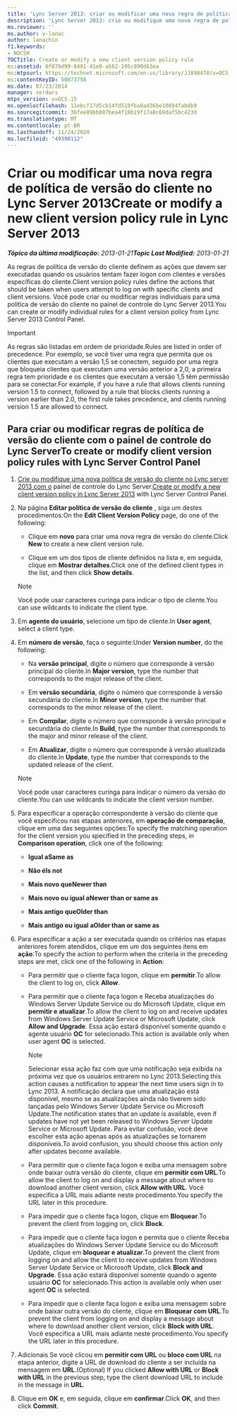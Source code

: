 ```yaml
---
title: 'Lync Server 2013: criar ou modificar uma nova regra de política de versão do cliente'
description: 'Lync Server 2013: crie ou modifique uma nova regra de política de versão do cliente.'
ms.reviewer: ''
ms.author: v-lanac
author: lanachin
f1.keywords:
- NOCSH
TOCTitle: Create or modify a new client version policy rule
ms:assetid: 6f879d99-8401-41e0-a562-195c890d63ea
ms:mtpsurl: https://technet.microsoft.com/en-us/library/JJ898478(v=OCS.15)
ms:contentKeyID: 50873758
ms.date: 07/23/2014
manager: serdars
mtps_version: v=OCS.15
ms.openlocfilehash: 11ebcf17d5cb14fd519fba8ad36be10894fabdb9
ms.sourcegitcommit: 36fee89bb887bea4f18b19f17a8c69daf5bc423d
ms.translationtype: MT
ms.contentlocale: pt-BR
ms.lasthandoff: 11/24/2020
ms.locfileid: "49390112"
---
```

# <a name="create-or-modify-a-new-client-version-policy-rule-in-lync-server-2013"></a><span data-ttu-id="bc82a-103">Criar ou modificar uma nova regra de política de versão do cliente no Lync Server 2013</span><span class="sxs-lookup"><span data-stu-id="bc82a-103">Create or modify a new client version policy rule in Lync Server 2013</span></span>

<div data-xmlns="http://www.w3.org/1999/xhtml">

<div class="topic" data-xmlns="http://www.w3.org/1999/xhtml" data-msxsl="urn:schemas-microsoft-com:xslt" data-cs="https://msdn.microsoft.com/">

<div data-asp="https://msdn2.microsoft.com/asp">



</div>

<div id="mainSection">

<div id="mainBody"><span data-ttu-id="bc82a-104">

<span> </span></span><span class="sxs-lookup"><span data-stu-id="bc82a-104">

<span> </span></span></span>

<span data-ttu-id="bc82a-105">_**Tópico da última modificação:** 2013-01-21_</span><span class="sxs-lookup"><span data-stu-id="bc82a-105">_**Topic Last Modified:** 2013-01-21_</span></span>

<span data-ttu-id="bc82a-106">As regras de política de versão do cliente definem as ações que devem ser executadas quando os usuários tentam fazer logon com clientes e versões específicas do cliente.</span><span class="sxs-lookup"><span data-stu-id="bc82a-106">Client version policy rules define the actions that should be taken when users attempt to log on with specific clients and client versions.</span></span> <span data-ttu-id="bc82a-107">Você pode criar ou modificar regras individuais para uma política de versão do cliente no painel de controle do Lync Server 2013.</span><span class="sxs-lookup"><span data-stu-id="bc82a-107">You can create or modify individual rules for a client version policy from Lync Server 2013 Control Panel.</span></span>

<div>


> [!IMPORTANT]  
> <span data-ttu-id="bc82a-108">As regras são listadas em ordem de prioridade.</span><span class="sxs-lookup"><span data-stu-id="bc82a-108">Rules are listed in order of precedence.</span></span> <span data-ttu-id="bc82a-109">Por exemplo, se você tiver uma regra que permita que os clientes que executam a versão 1,5 se conectem, seguido por uma regra que bloqueia clientes que executam uma versão anterior a 2,0, a primeira regra tem prioridade e os clientes que executam a versão 1,5 têm permissão para se conectar.</span><span class="sxs-lookup"><span data-stu-id="bc82a-109">For example, if you have a rule that allows clients running version 1.5 to connect, followed by a rule that blocks clients running a version earlier than 2.0, the first rule takes precedence, and clients running version 1.5 are allowed to connect.</span></span>



</div>

<div>

## <a name="to-create-or-modify-client-version-policy-rules-with-lync-server-control-panel"></a><span data-ttu-id="bc82a-110">Para criar ou modificar regras de política de versão do cliente com o painel de controle do Lync Server</span><span class="sxs-lookup"><span data-stu-id="bc82a-110">To create or modify client version policy rules with Lync Server Control Panel</span></span>

1.  <span data-ttu-id="bc82a-111">[Crie ou modifique uma nova política de versão do cliente no Lync server 2013 com o](lync-server-2013-create-or-modify-a-new-client-version-policy.md) painel de controle do Lync Server.</span><span class="sxs-lookup"><span data-stu-id="bc82a-111">[Create or modify a new client version policy in Lync Server 2013](lync-server-2013-create-or-modify-a-new-client-version-policy.md) with Lync Server Control Panel.</span></span>

2.  <span data-ttu-id="bc82a-112">Na página **Editar política de versão do cliente** , siga um destes procedimentos:</span><span class="sxs-lookup"><span data-stu-id="bc82a-112">On the **Edit Client Version Policy** page, do one of the following:</span></span>
    
      - <span data-ttu-id="bc82a-113">Clique em **novo** para criar uma nova regra de versão do cliente.</span><span class="sxs-lookup"><span data-stu-id="bc82a-113">Click **New** to create a new client version rule.</span></span>
    
      - <span data-ttu-id="bc82a-114">Clique em um dos tipos de cliente definidos na lista e, em seguida, clique em **Mostrar detalhes**.</span><span class="sxs-lookup"><span data-stu-id="bc82a-114">Click one of the defined client types in the list, and then click **Show details**.</span></span>
    
    <div>
    

    > [!NOTE]  
    > <span data-ttu-id="bc82a-115">Você pode usar caracteres curinga para indicar o tipo de cliente.</span><span class="sxs-lookup"><span data-stu-id="bc82a-115">You can use wildcards to indicate the client type.</span></span>

    
    </div>

3.  <span data-ttu-id="bc82a-116">Em **agente do usuário**, selecione um tipo de cliente.</span><span class="sxs-lookup"><span data-stu-id="bc82a-116">In **User agent**, select a client type.</span></span>

4.  <span data-ttu-id="bc82a-117">Em **número de versão**, faça o seguinte:</span><span class="sxs-lookup"><span data-stu-id="bc82a-117">Under **Version number**, do the following:</span></span>
    
      - <span data-ttu-id="bc82a-118">Na **versão principal**, digite o número que corresponde à versão principal do cliente.</span><span class="sxs-lookup"><span data-stu-id="bc82a-118">In **Major version**, type the number that corresponds to the major release of the client.</span></span>
    
      - <span data-ttu-id="bc82a-119">Em **versão secundária**, digite o número que corresponde à versão secundária do cliente.</span><span class="sxs-lookup"><span data-stu-id="bc82a-119">In **Minor version**, type the number that corresponds to the minor release of the client.</span></span>
    
      - <span data-ttu-id="bc82a-120">Em **Compilar**, digite o número que corresponde à versão principal e secundária do cliente.</span><span class="sxs-lookup"><span data-stu-id="bc82a-120">In **Build**, type the number that corresponds to the major and minor release of the client.</span></span>
    
      - <span data-ttu-id="bc82a-121">Em **Atualizar**, digite o número que corresponde à versão atualizada do cliente.</span><span class="sxs-lookup"><span data-stu-id="bc82a-121">In **Update**, type the number that corresponds to the updated release of the client.</span></span>
    
    <div>
    

    > [!NOTE]  
    > <span data-ttu-id="bc82a-122">Você pode usar caracteres curinga para indicar o número da versão do cliente.</span><span class="sxs-lookup"><span data-stu-id="bc82a-122">You can use wildcards to indicate the client version number.</span></span>

    
    </div>

5.  <span data-ttu-id="bc82a-123">Para especificar a operação correspondente à versão do cliente que você especificou nas etapas anteriores, em **operação de comparação**, clique em uma das seguintes opções:</span><span class="sxs-lookup"><span data-stu-id="bc82a-123">To specify the matching operation for the client version you specified in the preceding steps, in **Comparison operation**, click one of the following:</span></span>
    
      - <span data-ttu-id="bc82a-124">**Igual a**</span><span class="sxs-lookup"><span data-stu-id="bc82a-124">**Same as**</span></span>
    
      - <span data-ttu-id="bc82a-125">**Não é**</span><span class="sxs-lookup"><span data-stu-id="bc82a-125">**Is not**</span></span>
    
      - <span data-ttu-id="bc82a-126">**Mais novo que**</span><span class="sxs-lookup"><span data-stu-id="bc82a-126">**Newer than**</span></span>
    
      - <span data-ttu-id="bc82a-127">**Mais novo ou igual a**</span><span class="sxs-lookup"><span data-stu-id="bc82a-127">**Newer than or same as**</span></span>
    
      - <span data-ttu-id="bc82a-128">**Mais antigo que**</span><span class="sxs-lookup"><span data-stu-id="bc82a-128">**Older than**</span></span>
    
      - <span data-ttu-id="bc82a-129">**Mais antigo ou igual a**</span><span class="sxs-lookup"><span data-stu-id="bc82a-129">**Older than or same as**</span></span>

6.  <span data-ttu-id="bc82a-130">Para especificar a ação a ser executada quando os critérios nas etapas anteriores forem atendidos, clique em um dos seguintes itens em **ação**:</span><span class="sxs-lookup"><span data-stu-id="bc82a-130">To specify the action to perform when the criteria in the preceding steps are met, click one of the following in **Action**:</span></span>
    
      - <span data-ttu-id="bc82a-131">Para permitir que o cliente faça logon, clique em **permitir**.</span><span class="sxs-lookup"><span data-stu-id="bc82a-131">To allow the client to log on, click **Allow**.</span></span>
    
      - <span data-ttu-id="bc82a-132">Para permitir que o cliente faça logon e Receba atualizações do Windows Server Update Service ou do Microsoft Update, clique em **permitir e atualizar**.</span><span class="sxs-lookup"><span data-stu-id="bc82a-132">To allow the client to log on and receive updates from Windows Server Update Service or Microsoft Update, click **Allow and Upgrade**.</span></span> <span data-ttu-id="bc82a-133">Essa ação estará disponível somente quando o agente usuário **OC** for selecionado.</span><span class="sxs-lookup"><span data-stu-id="bc82a-133">This action is available only when user agent **OC** is selected.</span></span>
        
        <div>
        

        > [!NOTE]  
        > <span data-ttu-id="bc82a-134">Selecionar essa ação faz com que uma notificação seja exibida na próxima vez que os usuários entrarem no Lync 2013.</span><span class="sxs-lookup"><span data-stu-id="bc82a-134">Selecting this action causes a notification to appear the next time users sign in to Lync 2013.</span></span> <span data-ttu-id="bc82a-135">A notificação declara que uma atualização está disponível, mesmo se as atualizações ainda não tiverem sido lançadas pelo Windows Server Update Service ou Microsoft Update.</span><span class="sxs-lookup"><span data-stu-id="bc82a-135">The notification states that an update is available, even if updates have not yet been released to Windows Server Update Service or Microsoft Update.</span></span> <span data-ttu-id="bc82a-136">Para evitar confusão, você deve escolher esta ação apenas após as atualizações se tornarem disponíveis.</span><span class="sxs-lookup"><span data-stu-id="bc82a-136">To avoid confusion, you should choose this action only after updates become available.</span></span>

        
        </div>
    
      - <span data-ttu-id="bc82a-137">Para permitir que o cliente faça logon e exiba uma mensagem sobre onde baixar outra versão do cliente, clique em **permitir com URL**.</span><span class="sxs-lookup"><span data-stu-id="bc82a-137">To allow the client to log on and display a message about where to download another client version, click **Allow with URL**.</span></span> <span data-ttu-id="bc82a-138">Você especifica a URL mais adiante neste procedimento.</span><span class="sxs-lookup"><span data-stu-id="bc82a-138">You specify the URL later in this procedure.</span></span>
    
      - <span data-ttu-id="bc82a-139">Para impedir que o cliente faça logon, clique em **Bloquear**.</span><span class="sxs-lookup"><span data-stu-id="bc82a-139">To prevent the client from logging on, click **Block**.</span></span>
    
      - <span data-ttu-id="bc82a-140">Para impedir que o cliente faça logon e permita que o cliente Receba atualizações do Windows Server Update Service ou do Microsoft Update, clique em **bloquear e atualizar**.</span><span class="sxs-lookup"><span data-stu-id="bc82a-140">To prevent the client from logging on and allow the client to receive updates from Windows Server Update Service or Microsoft Update, click **Block and Upgrade**.</span></span> <span data-ttu-id="bc82a-141">Essa ação estará disponível somente quando o agente usuário **OC** for selecionado.</span><span class="sxs-lookup"><span data-stu-id="bc82a-141">This action is available only when user agent **OC** is selected.</span></span>
    
      - <span data-ttu-id="bc82a-142">Para impedir que o cliente faça logon e exiba uma mensagem sobre onde baixar outra versão do cliente, clique em **Bloquear com URL**.</span><span class="sxs-lookup"><span data-stu-id="bc82a-142">To prevent the client from logging on and display a message about where to download another client version, click **Block with URL**.</span></span> <span data-ttu-id="bc82a-143">Você especifica a URL mais adiante neste procedimento.</span><span class="sxs-lookup"><span data-stu-id="bc82a-143">You specify the URL later in this procedure.</span></span>

7.  <span data-ttu-id="bc82a-144">Adicionais Se você clicou em **permitir com URL** ou **bloco com URL** na etapa anterior, digite a URL de download do cliente a ser incluída na mensagem em **URL**.</span><span class="sxs-lookup"><span data-stu-id="bc82a-144">(Optional) If you clicked **Allow with URL** or **Block with URL** in the previous step, type the client download URL to include in the message in **URL**.</span></span>

8.  <span data-ttu-id="bc82a-145">Clique em **OK** e, em seguida, clique em **confirmar**.</span><span class="sxs-lookup"><span data-stu-id="bc82a-145">Click **OK**, and then click **Commit**.</span></span>

<span data-ttu-id="bc82a-146"></div>

</div>

<span> </span>

</div>

</div>

</span><span class="sxs-lookup"><span data-stu-id="bc82a-146"></div>

</div>

<span> </span>

</div>

</div>

</span></span></div>

